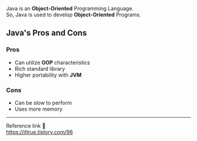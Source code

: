 Java is an **Object-Oriented** Programming Language.    
So, Java is used to develop **Object-Oriented** Programs.    

## Java's Pros and Cons

### Pros
- Can utilize **OOP** characteristics
- Rich standard library
- Higher portability with **JVM**

### Cons
- Can be slow to perform
- Uses more memory
---
Reference link 🙂   
https://ittrue.tistory.com/96        